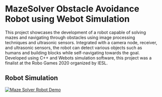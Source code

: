 #  MazeSolver Obstacle Avoidance Robot using Webot Simulation

This project showcases the development of a robot capable of solving mazes and navigating through obstacles using image processing techniques and ultrasonic sensors. Integrated with a camera node, receiver, and ultrasonic sensors, the robot can detect various objects such as humans and building blocks while self-navigating towards the goal. Developed using C++ and Webots simulation software, this project was a finalist at the Robo Games 2020 organized by IESL.

## Robot Simulation

[![Maze Solver Robot Demo](http://img.youtube.com/vi/A8ih35u7TyI/0.jpg)](https://youtu.be/A8ih35u7TyI)




